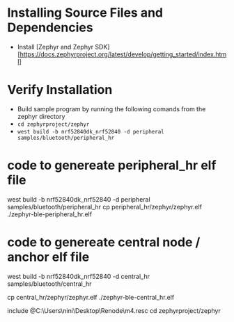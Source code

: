 # Installing Source Files and Dependencies
* Install [Zephyr and Zephyr SDK][https://docs.zephyrproject.org/latest/develop/getting_started/index.html]

# Verify Installation
* Build sample program by running the following comands from the zephyr directory
* `cd zephyrproject/zephyr`
* `west build -b nrf52840dk_nrf52840 -d peripheral samples/bluetooth/peripheral_hr`






# code to genereate peripheral_hr elf file
west build -b nrf52840dk_nrf52840 -d peripheral samples/bluetooth/peripheral_hr
cp peripheral_hr/zephyr/zephyr.elf ./zephyr-ble-peripheral_hr.elf

# code to genereate central node / anchor elf file
west build -b nrf52840dk_nrf52840 -d central_hr samples/bluetooth/central_hr

cp central_hr/zephyr/zephyr.elf ./zephyr-ble-central_hr.elf


include @C:\Users\nini\Desktop\Renode\m4.resc
cd zephyrproject/zephyr
